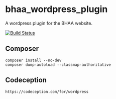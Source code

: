 # bhaa_wordpress_plugin

A wordpress plugin for the BHAA website.

[![Build Status](https://travis-ci.org/emeraldjava/bhaa_wordpress_plugin.svg?branch=master)](https://travis-ci.org/emeraldjava/bhaa_wordpress_plugin)


## Composer

    composer install --no-dev
    composer dump-autoload --classmap-authoritative
    
## Codeception    
    
    https://codeception.com/for/wordpress